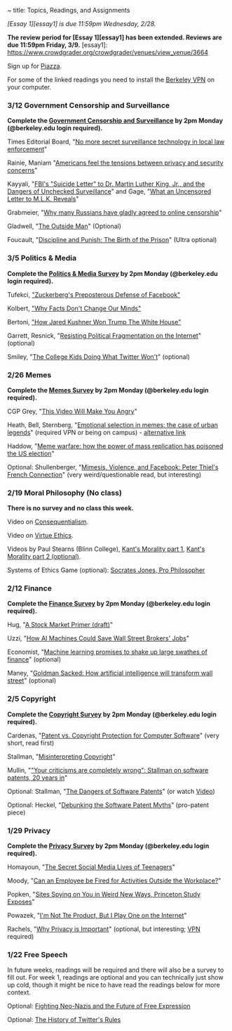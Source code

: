 ~ title: Topics, Readings, and Assignments

*[Essay 1][essay1] is due 11:59pm Wednesday, 2/28.*

**The review period for [Essay 1][essay1] has been extended.
 Reviews are due 11:59pm Friday, 3/9.**
   [essay1]: https://www.crowdgrader.org/crowdgrader/venues/view_venue/3664

Sign up for [Piazza](https://www.piazza.com/berkeley/spring2018/cs195).

For some of the linked readings you need to install the [Berkeley VPN][vpn] on
your computer.

   [vpn]: http://www.lib.berkeley.edu/Help/vpn.html

<!-- https://www.nytimes.com/2018/03/10/opinion/sunday/youtube-politics-radical.html -->

### 3/12 Government Censorship and Surveillance
**Complete the [Government Censorship and Surveillance](https://goo.gl/forms/4hFavDuLGjG7V06u2) by 2pm Monday (@berkeley.edu login required).**

Times Editorial Board, "[No more secret surveillance technology in local law enforcement][secret_surveillance]"

Rainie, Maniam "[Americans feel the tensions between privacy and security concerns][americans_tensions]"

Kayyali, "[FBI's "Suicide Letter" to Dr. Martin Luther King, Jr., and the Dangers of Unchecked Surveillance][fbi_letter]" and Gage, "[What an Uncensored Letter to M.L.K. Reveals][fbi_letter_2]"

Grabmeier, "[Why many Russians have gladly agreed to online censorship][russian_censorship]"

Gladwell, "[The Outside Man][outside_man]" (Optional)

Foucault, "[Discipline and Punish: The Birth of the Prison][discipline]" (Ultra optional)

  [secret_surveillance]: http://www.latimes.com/opinion/editorials/la-ed-surveillance-bill-sb21-20170901-story.html

  [americans_tensions]: http://www.pewresearch.org/fact-tank/2016/02/19/americans-feel-the-tensions-between-privacy-and-security-concerns/

  [fbi_letter]: https://www.eff.org/deeplinks/2014/11/fbis-suicide-letter-dr-martin-luther-king-jr-and-dangers-unchecked-surveillance

  [fbi_letter_2]: http://www.nytimes.com/2014/11/16/magazine/what-an-uncensored-letter-to-mlk-reveals.html

  [russian_censorship]: https://news.osu.edu/news/2017/09/06/psychological-firewall/

  [outside_man]: https://www.newyorker.com/magazine/2016/12/19/daniel-ellsberg-edward-snowden-and-the-modern-whistle-blower/amp

  [discipline]: http://dm.ncl.ac.uk/courseblog/files/2011/03/michel-foucault-panopticism.pdf

### 3/5 Politics & Media

**Complete the [Politics & Media Survey](https://goo.gl/forms/3qbFhsqFtlESHc9X2) by 2pm Monday (@berkeley.edu login required).**

Tufekci, ["Zuckerberg's Preposterous Defense of Facebook"][zuckerberg]

Kolbert, ["Why Facts Don't Change Our Minds"][why_facts]

Bertoni, ["How Jared Kushner Won Trump The White House"][jared_kushner]

Garrett, Resnick, "[Resisting Political Fragmentation on the Internet][political_fragmentation]" (optional)

Smiley, "[The College Kids Doing What Twitter Won't][twitter_bots]" (optional)

  [zuckerberg]: https://www.nytimes.com/2017/09/29/opinion/mark-zuckerberg-facebook.html

  [why_facts]: https://www.newyorker.com/magazine/2017/02/27/why-facts-dont-change-our-minds

  [jared_kushner]: https://www.forbes.com/sites/stevenbertoni/2016/11/22/exclusive-interview-how-jared-kushner-won-trump-the-white-house/#528f2d823af6

  [political_fragmentation]: http://www.mitpressjournals.org/doi/abs/10.1162/DAED_a_00118?journalCode=daed

  [twitter_bots]: https://www.wired.com/story/the-college-kids-doing-what-twitter-wont/



### 2/26 Memes

**Complete the [Memes Survey](https://goo.gl/forms/zU2kzdJBu4SODSFI2) by 2pm Monday (@berkeley.edu login required).**

CGP Grey, "[This Video Will Make You Angry](https://www.youtube.com/watch?v=rE3j_RHkqJc)"

Heath, Bell, Sternberg, "[Emotional selection in memes: the case of urban legends](http://psycnet.apa.org/journals/psp/81/6/1028/)" (required VPN or being on campus) - [alternative link](http://citeseerx.ist.psu.edu/viewdoc/download?doi=10.1.1.627.1473&rep=rep1&type=pdf)

Haddow, "[Meme warfare: how the power of mass replication has poisoned the US election][meme_warfare]"

Optional: Shullenberger, "[Mimesis, Violence, and Facebook: Peter Thiel's French Connection][girard]" (very weird/questionable read, but interesting)

   [meme_warfare]: https://www.theguardian.com/us-news/2016/nov/04/political-memes-2016-election-hillary-clinton-donald-trump

   [girard]: https://thesocietypages.org/cyborgology/2016/08/13/mimesis-violence-and-facebook-peter-thiels-french-connection-full-essay/



### 2/19 Moral Philosophy (No class)

**There is no survey and no class this week.**

Video on [Consequentialism][consequentialism1].

Video on [Virtue Ethics][virtue_ethics_dartington].

Videos by Paul Stearns (Blinn College), [Kant's Morality part 1][stearns_kant1], [Kant's Morality part 2 (optional)][stearns_kant2].

Systems of Ethics Game (optional): [Socrates Jones, Pro Philosopher][socrates_jones]

   [stearns_kant1]: https://www.youtube.com/watch?v=W_Q8cNzjTv0

   [stearns_kant2]: https://www.youtube.com/watch?v=KQqcD3_3_Y8

   [consequentialism1]: https://www.youtube.com/watch?v=hACdhD_kes8

   [virtue_ethics_dartington]: https://www.youtube.com/watch?v=PHVuzec6s0c

   [socrates_jones]: http://www.kongregate.com/games/chiefwakamakamu/socrates-jones-pro-philosopher

### 2/12 Finance

**Complete the [Finance Survey](https://goo.gl/forms/p4KPT183MnEYai8A3) by 2pm Monday (@berkeley.edu login required).**

Hug, "[A Stock Market Primer (draft)][stock_market]"

Uzzi, "[How AI Machines Could Save Wall Street Brokers' Jobs][man_machine_teams]"

Economist, "[Machine learning promises to shake up large swathes of finance][machine_learning_finance]" (optional)

Maney, "[Goldman Sacked: How artificial intelligence will transform wall street][robots_beat_man]" (optional)

   [stock_market]: https://docs.google.com/document/d/14vnPi9LodKX2cpgLltBi9uekFysNCHkJ3WDiOqM7sr4/edit?usp=drive_web

   [man_machine_teams]: https://www.entrepreneur.com/article/295309

   [machine_learning_finance]: https://www.economist.com/news/finance-and-economics/21722685-fields-trading-credit-assessment-fraud-prevention-machine-learning

   [robots_beat_man]: http://www.newsweek.com/2017/03/10/how-artificial-intelligence-transform-wall-street-560637.html

### 2/5 Copyright

**Complete the [Copyright Survey](https://goo.gl/forms/4nvyHFZn4r4yBkVA2) by 2pm Monday (@berkeley.edu login required).**

Cardenas, "[Patent vs. Copyright Protection for Computer Software][copyright_vs_patent]" (very short, read first)

Stallman, "[Misinterpreting Copyright][copyright]"

Mullin, "["Your criticisms are completely wrong": Stallman on software patents, 20 years in][meta_patent]"

Optional: Stallman, "[The Dangers of Software Patents][no_patent]" (or watch [Video][no_patent_video])

Optional: Heckel, "[Debunking the Software Patent Myths][yes_patent]" (pro-patent piece)

   [copyright_vs_patent]: https://www.linkedin.com/pulse/patent-vs-copyright-protection-computer-software-de-cardenas-jd-mba
   [copyright]: http://www.gnu.org/philosophy/misinterpreting-copyright.html
   [no_patent]: https://www.gnu.org/philosophy/danger-of-software-patents.en.html
   [no_patent_video]: https://www.youtube.com/watch?v=aiKRt3-FbM0
   [yes_patent]: http://groups.csail.mit.edu/mac/classes/6.805/articles/int-prop/heckel-debunking.html
   [meta_patent]: http://arstechnica.com/tech-policy/2012/11/your-criticisms-are-completely-wrong-stallman-on-software-patents/

### 1/29 Privacy

**Complete the [Privacy Survey](https://goo.gl/forms/tMxxCjYB4XqSY0xj1) by 2pm Monday (@berkeley.edu login required).**

Homayoun, "[The Secret Social Media Lives of Teenagers][secret_lives]"

Moody, "[Can an Employee be Fired for Activities Outside the Workplace?][personal_professional]"

Popken, "[Sites Spying on You in Weird New Ways, Princeton Study Exposes][ad_spying]"

Powazek, "[I'm Not Tte Product, But I Play One on the Internet][not_the_product]"

Rachels, "[Why Privacy is Important][why_privacy]" (optional, but interesting; [VPN][vpn] required)

   [why_privacy]: http://www.jstor.org/stable/2265077
   [personal_professional]: http://www.hrdive.com/news/can-an-employee-be-fired-for-activities-outside-the-workplace/449603/
   [secret_lives]: https://www.nytimes.com/2017/06/07/well/family/the-secret-social-media-lives-of-teenagers.html?mcubz=1
   [addicted]: http://www.nytimes.com/2013/08/25/sunday-review/addicted-to-apps.html
   [ad_spying]: http://www.nbcnews.com/tech/security/princeton-study-exposes-weird-new-ways-sites-are-spying-you-n622391
   [not_the_product]: http://powazek.com/posts/3229


### 1/22 Free Speech

In future weeks, readings will be required and there will also be a survey to fill out. For week 1, readings are optional and you can technically just show up cold, though it might be nice to have read the readings below for more context.

Optional: [Fighting Neo-Nazis and the Future of Free Expression][effnazis]

Optional: [The History of Twitter's Rules][twitter]

   [effnazis]: https://www.eff.org/deeplinks/2017/08/fighting-neo-nazis-future-free-expression
   [twitter]: http://motherboard.vice.com/read/the-history-of-twitters-rules
